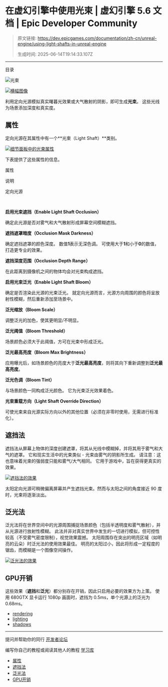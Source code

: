 # 在虚幻引擎中使用光束 | 虚幻引擎 5.6 文档 | Epic Developer Community

> 原文链接: https://dev.epicgames.com/documentation/zh-cn/unreal-engine/using-light-shafts-in-unreal-engine
> 
> 生成时间: 2025-06-14T19:14:33.107Z

---

目录

![光束](https://dev.epicgames.com/community/api/documentation/image/5b826815-862a-4b69-9ae9-a33e075a0b1d?resizing_type=fill&width=1920&height=335)

[![横幅图像](https://dev.epicgames.com/community/api/documentation/image/9cff6a41-8776-4047-a88d-20726bbc0236?resizing_type=fit)](https://dev.epicgames.com/community/api/documentation/image/9cff6a41-8776-4047-a88d-20726bbc0236?resizing_type=fit)

利用定向光源模拟真实曙暮光效果或大气散射的阴影，即可生成**光束**。 这些光线为场景添加深度和真实度。

## 属性

定向光源在其属性中有一个**光束（Light Shaft）**类别。

[![细节面板中的光束属性](https://dev.epicgames.com/community/api/documentation/image/b6a0eac2-0c57-406f-acc5-9c7816188442?resizing_type=fit)](https://dev.epicgames.com/community/api/documentation/image/b6a0eac2-0c57-406f-acc5-9c7816188442?resizing_type=fit)

下表提供了这些属性的信息。

属性

说明

定向光源

 

**启用光束遮挡（Enable Light Shaft Occlusion）**

确定此光源是否对雾气和大气散射形成屏幕空间模糊遮挡。

**遮挡遮罩暗度（Occlusion Mask Darkness）**

确定遮挡遮罩的颜色深度。 数值**1**表示无深色调。 可使用大于**1**和小于**0**的数值，打造更专业的效果。

**遮挡深度范围（Occlusion Depth Range）**

在此距离到摄像机之间的物体均会对光束构成遮挡。

**启用光束泛光（Enable Light Shaft Bloom）**

确定是否渲染此光源的光束泛光。 就定向光源而言，光源方向周围的颜色将呈放射性模糊，然后重新添加至场景中。

**泛光缩放（Bloom Scale）**

调整泛光的加色，使其更明显/不明显。

**泛光阈值（Bloom Threshold）**

场景颜色必须大于此阈值，方可在光束中形成泛光。

**泛光最高亮度（Bloom Max Brightness）**

应用曝光后，如场景颜色的亮度大于**泛光最高亮度**，则将其向下重新调整到**泛光最高亮度**。

**泛光色调（Bloom Tint）**

与场景颜色一同构成泛光颜色。 它为光束泛光效果着色。

**光束重载方向（Light Shaft Override Direction）**

可使光束来自光源实际方向以外的其他位置（必须在非零时使用，无需进行标准化）。

## 遮挡法

遮挡法从屏幕上物体的深度创建遮罩，将其从光线中模糊掉，并将其用于雾气和大气的遮罩。 它和现实生活中的光束类似 - 光束由雾气的阴影所生成。 请注意：这也意味着光束的强弱度只能和雾气/大气相同。 它用于游戏中，旨在获得更真实的效果。

[![遮挡法的效果](https://dev.epicgames.com/community/api/documentation/image/73a2e923-553c-4bc3-be90-7c5b28faeaa6?resizing_type=fit)](https://dev.epicgames.com/community/api/documentation/image/73a2e923-553c-4bc3-be90-7c5b28faeaa6?resizing_type=fit)

太阳定向光源可稍微偏离屏幕并产生遮挡光束。然而与太阳之间的角度接近 90 度时，光束将逐渐淡出。

## 泛光法

泛光法将在世界空间中的光源周围捕捉场景颜色（包括半透明度和雾气散射），并从光源进行放射性模糊。 此法并非对真实世界中发生的一切进行模拟，但可控性较高（不受雾气密度限制），视觉效果震撼。 太阳周围存在突出的明亮区域（如明亮的云朵）时泛光法的使用效果最佳。 明亮的太阳过小，因此将形成一定程度的锯齿，而模糊是一个图像空间操作。

[![泛光法的效果](https://dev.epicgames.com/community/api/documentation/image/e2b54228-ea35-4084-ab68-e664098fa09d?resizing_type=fit)](https://dev.epicgames.com/community/api/documentation/image/e2b54228-ea35-4084-ab68-e664098fa09d?resizing_type=fit)

## GPU开销

这些效果（**遮挡**和**泛光**）都分别存在开销，因此只启用必要的效果方为上策。 使用 680GTX 显卡运行 1080p 画面时，遮挡为 0.5ms，单个光源上的泛光为 0.68ms。

-   [rendering](https://dev.epicgames.com/community/search?query=rendering)
-   [lighting](https://dev.epicgames.com/community/search?query=lighting)
-   [shadows](https://dev.epicgames.com/community/search?query=shadows)

* * *

提问并帮助你的同行 [开发者论坛](https://forums.unrealengine.com/categories?tag=unreal-engine)

编写你自己的教程或阅读其他人的教程 [学习库](https://dev.epicgames.com/community/unreal-engine/learning)

-   [属性](/documentation/zh-cn/unreal-engine/using-light-shafts-in-unreal-engine#properties)
-   [遮挡法](/documentation/zh-cn/unreal-engine/using-light-shafts-in-unreal-engine#occlusion-method)
-   [泛光法](/documentation/zh-cn/unreal-engine/using-light-shafts-in-unreal-engine#bloom-method)
-   [GPU开销](/documentation/zh-cn/unreal-engine/using-light-shafts-in-unreal-engine#gpu-cost)